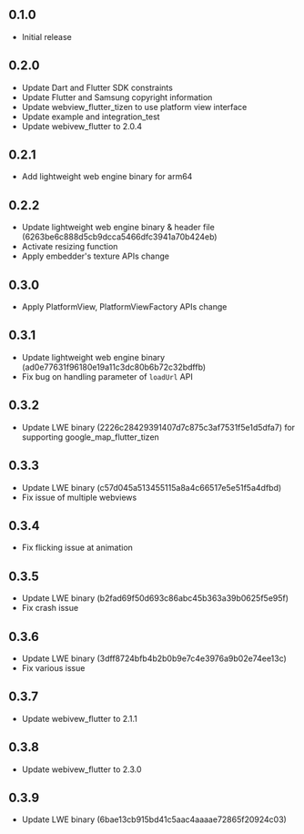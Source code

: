 ## 0.1.0

* Initial release

## 0.2.0
* Update Dart and Flutter SDK constraints
* Update Flutter and Samsung copyright information
* Update webview_flutter_tizen to use platform view interface
* Update example and integration_test
* Update webivew_flutter to 2.0.4

## 0.2.1
* Add lightweight web engine binary for arm64

## 0.2.2
* Update lightweight web engine binary & header file (6263be6c888d5cb9dcca5466dfc3941a70b424eb)
* Activate resizing function
* Apply embedder's texture APIs change

## 0.3.0
* Apply PlatformView, PlatformViewFactory APIs change

## 0.3.1
* Update lightweight web engine binary (ad0e77631f96180e19a11c3dc80b6b72c32bdffb)
* Fix bug on handling parameter of `loadUrl` API

## 0.3.2
* Update LWE binary (2226c28429391407d7c875c3af7531f5e1d5dfa7) for supporting google_map_flutter_tizen

## 0.3.3
* Update LWE binary (c57d045a513455115a8a4c66517e5e51f5a4dfbd)
* Fix issue of multiple webviews

## 0.3.4
* Fix flicking issue at animation

## 0.3.5
* Update LWE binary (b2fad69f50d693c86abc45b363a39b0625f5e95f)
* Fix crash issue

## 0.3.6
* Update LWE binary (3dff8724bfb4b2b0b9e7c4e3976a9b02e74ee13c)
* Fix various issue

## 0.3.7
* Update webivew_flutter to 2.1.1

## 0.3.8
* Update webivew_flutter to 2.3.0

## 0.3.9
* Update LWE binary (6bae13cb915bd41c5aac4aaaae72865f20924c03)
